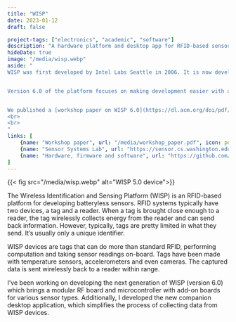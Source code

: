 ```yaml
---
title: "WISP"
date: 2023-01-12
draft: false

project-tags: ["electronics", "academic", "software"]
description: "A hardware platform and desktop app for RFID-based sensors"
hideDate: true
image: "/media/wisp.webp"
aside: "
WISP was first developed by Intel Labs Seattle in 2006. It is now developed and maintained by the [UW Sensor Systems Lab](https://sensor.cs.washington.edu/).


Version 6.0 of the platform focuses on making development easier with a new modular hardware design and a companion desktop application.


We published a [workshop paper on WISP 6.0](https://dl.acm.org/doi/pdf/10.1145/3560905.3568109), which I presented at ACM EnsSys in October, 2022.
<br>
<br>
"
links: [
    {name: "Workshop paper", url: "/media/workshop_paper.pdf", icon: pdf},
    {name: "Sensor Systems Lab", url: "https://sensor.cs.washington.edu/", icon: uw},
    {name: "Hardware, firmware and software", url: "https://github.com/wisp", icon: github},
]
---
```


{{< fig src="/media/wisp.webp" alt="WISP 5.0 device">}}

The Wireless Identification and Sensing Platform (WISP) is an RFID-based platform for developing batteryless sensors. RFID systems typically have two devices, a tag and a reader. When a tag is brought close enough to a reader, the tag wirelessly collects energy from the reader and can send back information. However, typically, tags are pretty limited in what they send. It’s usually only a unique identifier.

WISP devices are tags that can do more than standard RFID, performing computation and taking sensor readings on-board. Tags have been made with temperature sensors, accelerometers and even cameras. The captured data is sent wirelessly back to a reader within range.

I’ve been working on developing the next generation of WISP (version 6.0) which brings a modular RF board and microcontroller with add-on boards for various sensor types. Additionally, I developed the new companion desktop application, which simplifies the process of collecting data from WISP devices.